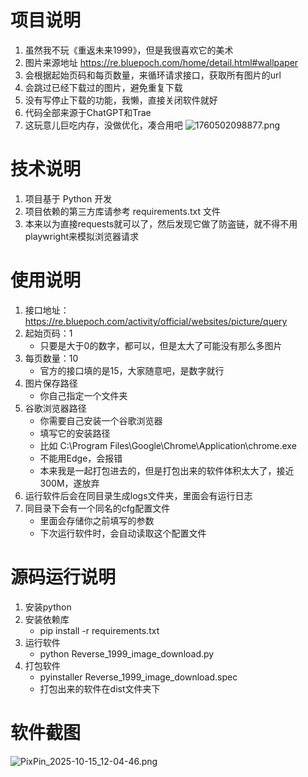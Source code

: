 # 项目说明
1. 虽然我不玩《重返未来1999》，但是我很喜欢它的美术
2. 图片来源地址 https://re.bluepoch.com/home/detail.html#wallpaper
3. 会根据起始页码和每页数量，来循环请求接口，获取所有图片的url
4. 会跳过已经下载过的图片，避免重复下载
5. 没有写停止下载的功能，我懒，直接关闭软件就好
6. 代码全部来源于ChatGPT和Trae
7. 这玩意儿巨吃内存，没做优化，凑合用吧
![1760502098877.png](https://youke1.picui.cn/s1/2025/10/15/68ef21300cc64.png)

# 技术说明
1. 项目基于 Python 开发
2. 项目依赖的第三方库请参考 requirements.txt 文件
3. 本来以为直接requests就可以了，然后发现它做了防盗链，就不得不用playwright来模拟浏览器请求

# 使用说明
1. 接口地址：https://re.bluepoch.com/activity/official/websites/picture/query
2. 起始页码：1
    - 只要是大于0的数字，都可以，但是太大了可能没有那么多图片
3. 每页数量：10
    - 官方的接口填的是15，大家随意吧，是数字就行
4. 图片保存路径
    - 你自己指定一个文件夹
5. 谷歌浏览器路径
    - 你需要自己安装一个谷歌浏览器
    - 填写它的安装路径
    - 比如 C:\Program Files\Google\Chrome\Application\chrome.exe
    - 不能用Edge，会报错
    - 本来我是一起打包进去的，但是打包出来的软件体积太大了，接近300M，遂放弃
5. 运行软件后会在同目录生成logs文件夹，里面会有运行日志
6. 同目录下会有一个同名的cfg配置文件
    - 里面会存储你之前填写的参数
    - 下次运行软件时，会自动读取这个配置文件

# 源码运行说明
1. 安装python
2. 安装依赖库
    - pip install -r requirements.txt
3. 运行软件
    - python Reverse_1999_image_download.py
4. 打包软件
    - pyinstaller Reverse_1999_image_download.spec
    - 打包出来的软件在dist文件夹下

# 软件截图

![PixPin_2025-10-15_12-04-46.png](https://youke1.picui.cn/s1/2025/10/15/68ef1d6c4c8c6.png)
